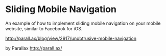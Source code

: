 # Sliding Mobile Navigation #

An example of how to implement sliding mobile navigation on your mobile website, similar to Facebook for iOS.

http://parall.ax/blog/view/2917/unobtrusive-mobile-navigation

by Parallax
http://parall.ax/